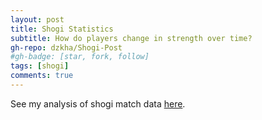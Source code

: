 ```yaml
---
layout: post
title: Shogi Statistics
subtitle: How do players change in strength over time?
gh-repo: dzkha/Shogi-Post
#gh-badge: [star, fork, follow]
tags: [shogi]
comments: true
---
```

See my analysis of shogi match data [here](https://medium.com/@yam39/shogi-statistics-edd586168ca4). 

